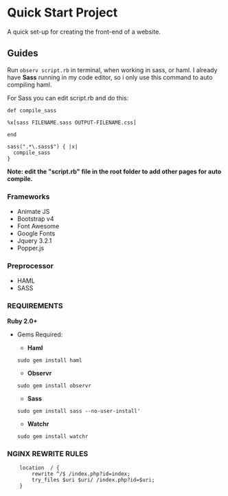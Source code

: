 # Quick Start Project
A quick set-up for creating the front-end of a website.


## Guides
Run ```observ script.rb``` in terminal, when working in sass, or haml. I already have **Sass** running in my code editor, so i only use this command to auto compiling haml.

For Sass you can edit script.rb and do this:
```
def compile_sass

%x[sass FILENAME.sass OUTPUT-FILENAME.css]

end

sass(".*\.sass$") { |x|
  compile_sass
}
```


**Note: edit the "script.rb" file in the root folder to add other pages for auto compile.**

### Frameworks
* Animate JS
* Bootstrap v4
* Font Awesome
* Google Fonts
* Jquery 3.2.1
* Popper.js

### Preprocessor
* HAML
* SASS

### REQUIREMENTS
**Ruby 2.0+**
- Gems Required:   
    - **Haml** 
    ```
    sudo gem install haml
    ```
    - **Observr**
    ```
    sudo gem install observr
    ```

    - **Sass**
    ```
    sudo gem install sass --no-user-install'
    ```
    
    - **Watchr**
    ```
    sudo gem install watchr
    ```
### NGINX REWRITE RULES
```
    location  / {
        rewrite ^/$ /index.php?id=index;
        try_files $uri $uri/ /index.php?id=$uri;
    }
```
